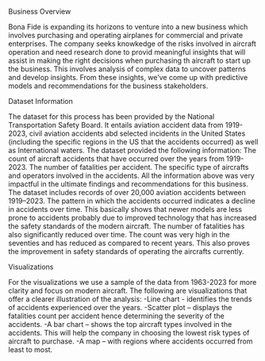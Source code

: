 Business Overview

Bona Fide is expanding its horizons to venture into a new business which involves purchasing and operating airplanes for commercial and private enterprises.
The company seeks knowkedge of the risks involved in aircraft operation and need research done to provid meaningful insights that will assist in making the right decisions when purchasing th aircraft to start up the business.
This involves analysis of complex data to uncover patterns and develop insights. From these insights, we’ve come up with predictive models and recommendations for the business stakeholders.

Dataset Information

The dataset for this process has been provided by the National Transportation Safety Board. It entails aviation accident data from 1919-2023, civil aviation accidents abd selected incidents in the United States (including the specific regions in the US that the accidents occurred) as well as International waters.
The dataset provided the following information:
The count of aircraft accidents that have occurred over the years from 1919-2023.
The number of fatalities per accident.
The specific type of aircrafts and operators involved in the accidents.
All the information above was very impactful in the ultimate findings and recommendations for this business.
The dataset includes records of over 20,000 aviation accidents between 1919–2023. The pattern in which the accidents occurred indicates a decline in accidents over time. This basically shows that newer models are less prone to accidents probably due to improved technology that has increased the safety standards of the modern aircraft.
The number of fatalities has also significantly reduced over time. The count  was very high in the seventies and has reduced as compared to recent years. This also proves the improvement in safety standards of operating the aircrafts currently.

Visualizations

For the visualizations we use a sample of the data from 1963-2023 for more clarity and focus on modern aircraft.
The following are visualizations that offer a clearer illustration of the analysis:
-Line chart -  identifies the trends of accidents experienced over the years.
-Scatter plot – displays the fatalities count per accident hence determining the severity of the accidents.
-A bar chart – shows the top aircraft types involved in the accidents. This will help the company in choosing the lowest risk types of aircraft to purchase.
-A map – with regions where accidents occurred from least to most.

